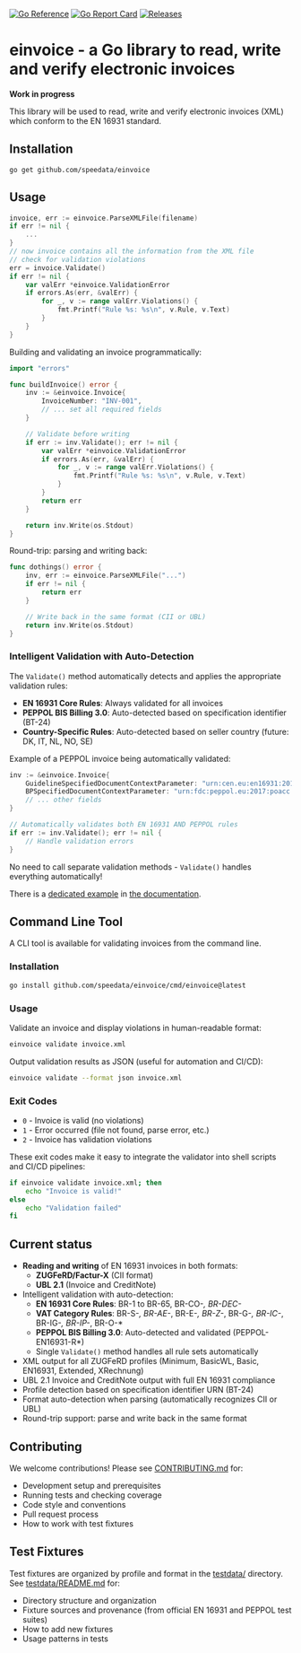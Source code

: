 [![Go Reference](https://pkg.go.dev/badge/github.com/speedata/einvoice.svg)](https://pkg.go.dev/github.com/speedata/einvoice)
[![Go Report Card](https://goreportcard.com/badge/github.com/speedata/einvoice)](https://goreportcard.com/report/github.com/speedata/einvoice)
[![Releases](https://img.shields.io/github/v/release/speedata/einvoice?include_prereleases)](https://github.com/speedata/einvoice/releases/latest)

# einvoice - a Go library to read, write and verify electronic invoices

**Work in progress**

This library will be used to read, write and verify electronic invoices (XML) which conform to the EN 16931 standard.

## Installation

    go get github.com/speedata/einvoice

## Usage

```go
invoice, err := einvoice.ParseXMLFile(filename)
if err != nil {
	...
}
// now invoice contains all the information from the XML file
// check for validation violations
err = invoice.Validate()
if err != nil {
	var valErr *einvoice.ValidationError
	if errors.As(err, &valErr) {
		for _, v := range valErr.Violations() {
			fmt.Printf("Rule %s: %s\n", v.Rule, v.Text)
		}
	}
}
```

Building and validating an invoice programmatically:

```go
import "errors"

func buildInvoice() error {
	inv := &einvoice.Invoice{
		InvoiceNumber: "INV-001",
		// ... set all required fields
	}

	// Validate before writing
	if err := inv.Validate(); err != nil {
		var valErr *einvoice.ValidationError
		if errors.As(err, &valErr) {
			for _, v := range valErr.Violations() {
				fmt.Printf("Rule %s: %s\n", v.Rule, v.Text)
			}
		}
		return err
	}

	return inv.Write(os.Stdout)
}
```

Round-trip: parsing and writing back:

```go
func dothings() error {
	inv, err := einvoice.ParseXMLFile("...")
	if err != nil {
		return err
	}

	// Write back in the same format (CII or UBL)
	return inv.Write(os.Stdout)
}
```

### Intelligent Validation with Auto-Detection

The `Validate()` method automatically detects and applies the appropriate validation rules:

- **EN 16931 Core Rules**: Always validated for all invoices
- **PEPPOL BIS Billing 3.0**: Auto-detected based on specification identifier (BT-24)
- **Country-Specific Rules**: Auto-detected based on seller country (future: DK, IT, NL, NO, SE)

Example of a PEPPOL invoice being automatically validated:

```go
inv := &einvoice.Invoice{
	GuidelineSpecifiedDocumentContextParameter: "urn:cen.eu:en16931:2017#compliant#urn:fdc:peppol.eu:2017:poacc:billing:3.0",
	BPSpecifiedDocumentContextParameter: "urn:fdc:peppol.eu:2017:poacc:billing:01:1.0",
	// ... other fields
}

// Automatically validates both EN 16931 AND PEPPOL rules
if err := inv.Validate(); err != nil {
	// Handle validation errors
}
```

No need to call separate validation methods - `Validate()` handles everything automatically!

There is a [dedicated example](https://pkg.go.dev/github.com/speedata/einvoice#example-Invoice.Write) in [the documentation](https://pkg.go.dev/github.com/speedata/einvoice).

## Command Line Tool

A CLI tool is available for validating invoices from the command line.

### Installation

```bash
go install github.com/speedata/einvoice/cmd/einvoice@latest
```

### Usage

Validate an invoice and display violations in human-readable format:

```bash
einvoice validate invoice.xml
```

Output validation results as JSON (useful for automation and CI/CD):

```bash
einvoice validate --format json invoice.xml
```

### Exit Codes

- `0` - Invoice is valid (no violations)
- `1` - Error occurred (file not found, parse error, etc.)
- `2` - Invoice has validation violations

These exit codes make it easy to integrate the validator into shell scripts and CI/CD pipelines:

```bash
if einvoice validate invoice.xml; then
    echo "Invoice is valid!"
else
    echo "Validation failed"
fi
```

## Current status

* **Reading and writing** of EN 16931 invoices in both formats:
  - **ZUGFeRD/Factur-X** (CII format)
  - **UBL 2.1** (Invoice and CreditNote)
* Intelligent validation with auto-detection:
  - **EN 16931 Core Rules**: BR-1 to BR-65, BR-CO-*, BR-DEC-*
  - **VAT Category Rules**: BR-S-*, BR-AE-*, BR-E-*, BR-Z-*, BR-G-*, BR-IC-*, BR-IG-*, BR-IP-*, BR-O-*
  - **PEPPOL BIS Billing 3.0**: Auto-detected and validated (PEPPOL-EN16931-R*)
  - Single `Validate()` method handles all rule sets automatically
* XML output for all ZUGFeRD profiles (Minimum, BasicWL, Basic, EN16931, Extended, XRechnung)
* UBL 2.1 Invoice and CreditNote output with full EN 16931 compliance
* Profile detection based on specification identifier URN (BT-24)
* Format auto-detection when parsing (automatically recognizes CII or UBL)
* Round-trip support: parse and write back in the same format

## Contributing

We welcome contributions! Please see [CONTRIBUTING.md](CONTRIBUTING.md) for:
- Development setup and prerequisites
- Running tests and checking coverage
- Code style and conventions
- Pull request process
- How to work with test fixtures

## Test Fixtures

Test fixtures are organized by profile and format in the [testdata/](testdata/) directory. See [testdata/README.md](testdata/README.md) for:
- Directory structure and organization
- Fixture sources and provenance (from official EN 16931 and PEPPOL test suites)
- How to add new fixtures
- Usage patterns in tests


